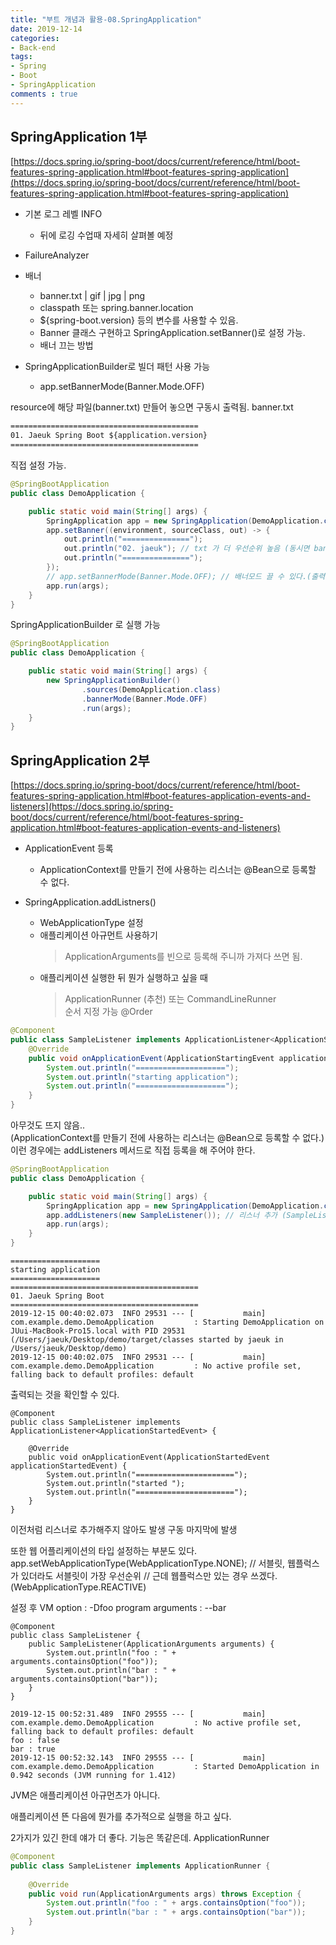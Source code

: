 ```yaml
---
title: "부트 개념과 활용-08.SpringApplication"
date: 2019-12-14
categories:
- Back-end
tags:
- Spring 
- Boot
- SpringApplication
comments : true
---
```



## SpringApplication 1부

[https://docs.spring.io/spring-boot/docs/current/reference/html/boot-features-spring-application.html#boot-features-spring-application](https://docs.spring.io/spring-boot/docs/current/reference/html/boot-features-spring-application.html#boot-features-spring-application)
                  
- 기본 로그 레벨 INFO
  - 뒤에 로깅 수업때 자세히 살펴볼 예정
  
- FailureAnalyzer

- 배너
  - banner.txt | gif | jpg | png    
  - classpath 또는 spring.banner.location     
  - ${spring-boot.version} 등의 변수를 사용할 수 있음.
  - Banner 클래스 구현하고 SpringApplication.setBanner()로 설정 가능.
  - 배너 끄는 방법
  
- SpringApplicationBuilder로 빌더 패턴 사용 가능
  - app.setBannerMode(Banner.Mode.OFF)         




resource에 해당 파일(banner.txt) 만들어 놓으면 구동시 출력됨. 
banner.txt
~~~txt
==========================================
01. Jaeuk Spring Boot ${application.version}
==========================================
~~~

직접 설정 가능.
~~~java
@SpringBootApplication
public class DemoApplication {

    public static void main(String[] args) {
        SpringApplication app = new SpringApplication(DemoApplication.class);
        app.setBanner((environment, sourceClass, out) -> {
            out.println("===============");
            out.println("02. jaeuk"); // txt 가 더 우선순위 높음 (동시면 banner.txt 출력)
            out.println("===============");
        });
        // app.setBannerMode(Banner.Mode.OFF); // 배너모드 끌 수 있다.(출력 x)
        app.run(args);
    }
}
~~~

SpringApplicationBuilder 로 실행 가능
~~~java
@SpringBootApplication
public class DemoApplication {

    public static void main(String[] args) {
        new SpringApplicationBuilder()
                .sources(DemoApplication.class)
                .bannerMode(Banner.Mode.OFF)
                .run(args);
    }
}
~~~

## SpringApplication 2부

[https://docs.spring.io/spring-boot/docs/current/reference/html/boot-features-spring-application.html#boot-features-application-events-and-listeners](https://docs.spring.io/spring-boot/docs/current/reference/html/boot-features-spring-application.html#boot-features-application-events-and-listeners)

- ApplicationEvent 등록
  - ApplicationContext를 만들기 전에 사용하는 리스너는 @Bean으로 등록할 수 없다.
  
- SpringApplication.addListners()
  - WebApplicationType 설정
  - 애플리케이션 아규먼트 사용하기
    >ApplicationArguments를 빈으로 등록해 주니까 가져다 쓰면 됨.
  - 애플리케이션 실행한 뒤 뭔가 실행하고 싶을 때
    >ApplicationRunner (추천) 또는 CommandLineRunner           
    순서 지정 가능 @Order

~~~java
@Component
public class SampleListener implements ApplicationListener<ApplicationStartingEvent> {
    @Override
    public void onApplicationEvent(ApplicationStartingEvent applicationStartingEvent) {
        System.out.println("====================");
        System.out.println("starting application");
        System.out.println("====================");
    }
}
~~~

아무것도 뜨지 않음..       
(ApplicationContext를 만들기 전에 사용하는 리스너는 @Bean으로 등록할 수 없다.)           
이런 경우에는 addListeners 메서드로 직접 등록을 해 주어야 한다.           

~~~java
@SpringBootApplication
public class DemoApplication {

    public static void main(String[] args) {
        SpringApplication app = new SpringApplication(DemoApplication.class);
        app.addListeners(new SampleListener()); // 리스너 추가 (SampleListener)
        app.run(args);
    }
}
~~~

~~~
====================
starting application
====================
==========================================
01. Jaeuk Spring Boot 
==========================================
2019-12-15 00:40:02.073  INFO 29531 --- [           main] com.example.demo.DemoApplication         : Starting DemoApplication on JUui-MacBook-Pro15.local with PID 29531 (/Users/jaeuk/Desktop/demo/target/classes started by jaeuk in /Users/jaeuk/Desktop/demo)
2019-12-15 00:40:02.075  INFO 29531 --- [           main] com.example.demo.DemoApplication         : No active profile set, falling back to default profiles: default
~~~
출력되는 것을 확인할 수 있다.          

       
       
       
~~~ 
@Component
public class SampleListener implements ApplicationListener<ApplicationStartedEvent> {
    
    @Override
    public void onApplicationEvent(ApplicationStartedEvent applicationStartedEvent) {
        System.out.println("======================");
        System.out.println("started ");
        System.out.println("======================");
    }
}
~~~
이전처럼 리스너로 추가해주지 않아도 발생
구동 마지막에 발생



또한 웹 어플리케이션의 타입 설정하는 부분도 있다.
app.setWebApplicationType(WebApplicationType.NONE); 
// 서블릿, 웹플럭스가 있더라도 서블릿이 가장 우선순위
// 근데 웹플럭스만 있는 경우 쓰겠다. (WebApplicationType.REACTIVE)




설정 후
VM option : -Dfoo
program arguments : --bar

~~~
@Component
public class SampleListener {
    public SampleListener(ApplicationArguments arguments) {
        System.out.println("foo : " + arguments.containsOption("foo"));
        System.out.println("bar : " + arguments.containsOption("bar"));
    }
}
~~~
~~~
2019-12-15 00:52:31.489  INFO 29555 --- [           main] com.example.demo.DemoApplication         : No active profile set, falling back to default profiles: default
foo : false
bar : true
2019-12-15 00:52:32.143  INFO 29555 --- [           main] com.example.demo.DemoApplication         : Started DemoApplication in 0.942 seconds (JVM running for 1.412)
~~~

JVM은 애플리케이션 아규먼츠가 아니다.


애플리케이션 뜬 다음에 뭔가를 추가적으로 실행을 하고 싶다.


2가지가 있긴 한데 얘가 더 좋다. 기능은 똑같은데.
ApplicationRunner
~~~java
@Component
public class SampleListener implements ApplicationRunner {
    
    @Override
    public void run(ApplicationArguments args) throws Exception {
        System.out.println("foo : " + args.containsOption("foo"));
        System.out.println("bar : " + args.containsOption("bar"));
    }
}
~~~


